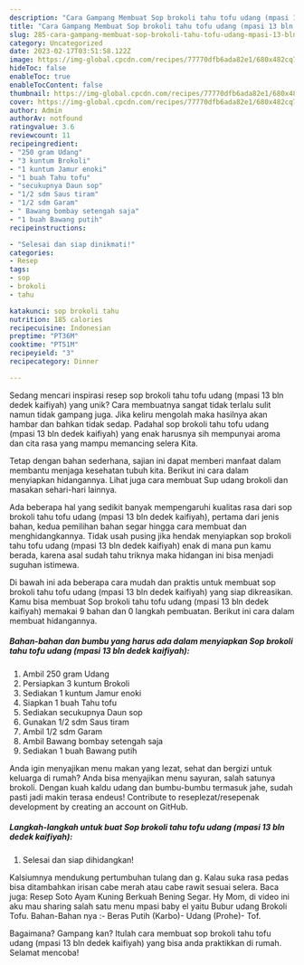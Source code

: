 ```yaml
---
description: "Cara Gampang Membuat Sop brokoli tahu tofu udang (mpasi 13 bln dedek kaifiyah) yang Lezat Sekali"
title: "Cara Gampang Membuat Sop brokoli tahu tofu udang (mpasi 13 bln dedek kaifiyah) yang Lezat Sekali"
slug: 285-cara-gampang-membuat-sop-brokoli-tahu-tofu-udang-mpasi-13-bln-dedek-kaifiyah-yang-lezat-sekali
category: Uncategorized
date: 2023-02-17T03:51:58.122Z
image: https://img-global.cpcdn.com/recipes/77770dfb6ada82e1/680x482cq70/sop-brokoli-tahu-tofu-udang-mpasi-13-bln-dedek-kaifiyah-foto-resep-utama.jpg
hideToc: false
enableToc: true
enableTocContent: false
thumbnail: https://img-global.cpcdn.com/recipes/77770dfb6ada82e1/680x482cq70/sop-brokoli-tahu-tofu-udang-mpasi-13-bln-dedek-kaifiyah-foto-resep-utama.jpg
cover: https://img-global.cpcdn.com/recipes/77770dfb6ada82e1/680x482cq70/sop-brokoli-tahu-tofu-udang-mpasi-13-bln-dedek-kaifiyah-foto-resep-utama.jpg
author: Admin
authorAv: notfound
ratingvalue: 3.6
reviewcount: 11
recipeingredient:
- "250 gram Udang"
- "3 kuntum Brokoli"
- "1 kuntum Jamur enoki"
- "1 buah Tahu tofu"
- "secukupnya Daun sop"
- "1/2 sdm Saus tiram"
- "1/2 sdm Garam"
- " Bawang bombay setengah saja"
- "1 buah Bawang putih"
recipeinstructions:

- "Selesai dan siap dinikmati!"
categories:
- Resep
tags:
- sop
- brokoli
- tahu

katakunci: sop brokoli tahu 
nutrition: 185 calories
recipecuisine: Indonesian
preptime: "PT36M"
cooktime: "PT51M"
recipeyield: "3"
recipecategory: Dinner

---
```





Sedang mencari inspirasi resep sop brokoli tahu tofu udang (mpasi 13 bln dedek kaifiyah) yang unik? Cara membuatnya sangat tidak terlalu sulit namun tidak gampang juga. Jika keliru mengolah maka hasilnya akan hambar dan bahkan tidak sedap. Padahal sop brokoli tahu tofu udang (mpasi 13 bln dedek kaifiyah) yang enak harusnya sih mempunyai aroma dan cita rasa yang mampu memancing selera Kita.





Tetap dengan bahan sederhana, sajian ini dapat memberi manfaat dalam membantu menjaga kesehatan tubuh kita. Berikut ini cara dalam menyiapkan hidangannya. Lihat juga cara membuat Sup udang brokoli dan masakan sehari-hari lainnya.

Ada beberapa hal yang sedikit banyak mempengaruhi kualitas rasa dari sop brokoli tahu tofu udang (mpasi 13 bln dedek kaifiyah), pertama dari jenis bahan, kedua pemilihan bahan segar hingga cara membuat dan menghidangkannya. Tidak usah pusing jika hendak menyiapkan sop brokoli tahu tofu udang (mpasi 13 bln dedek kaifiyah) enak di mana pun kamu berada, karena asal sudah tahu triknya maka hidangan ini bisa menjadi suguhan istimewa.






Di bawah ini ada beberapa cara mudah dan praktis untuk membuat sop brokoli tahu tofu udang (mpasi 13 bln dedek kaifiyah) yang siap dikreasikan. Kamu bisa membuat Sop brokoli tahu tofu udang (mpasi 13 bln dedek kaifiyah) memakai 9 bahan dan 0 langkah pembuatan. Berikut ini cara dalam membuat hidangannya.

<!--inarticleads1-->

##### Bahan-bahan dan bumbu yang harus ada dalam menyiapkan Sop brokoli tahu tofu udang (mpasi 13 bln dedek kaifiyah):

1. Ambil 250 gram Udang
1. Persiapkan 3 kuntum Brokoli
1. Sediakan 1 kuntum Jamur enoki
1. Siapkan 1 buah Tahu tofu
1. Sediakan secukupnya Daun sop
1. Gunakan 1/2 sdm Saus tiram
1. Ambil 1/2 sdm Garam
1. Ambil  Bawang bombay setengah saja
1. Sediakan 1 buah Bawang putih


Anda igin menyajikan menu makan yang lezat, sehat dan bergizi untuk keluarga di rumah? Anda bisa menyajikan menu sayuran, salah satunya brokoli. Dengan kuah kaldu udang dan bumbu-bumbu termasuk jahe, sudah pasti jadi makin terasa endeus! Contribute to reseplezat/resepenak development by creating an account on GitHub. 

<!--inarticleads2-->

##### Langkah-langkah untuk buat Sop brokoli tahu tofu udang (mpasi 13 bln dedek kaifiyah):


1. Selesai dan siap dihidangkan!

Kalsiumnya mendukung pertumbuhan tulang dan g. Kalau suka rasa pedas bisa ditambahkan irisan cabe merah atau cabe rawit sesuai selera. Baca juga: Resep Soto Ayam Kuning Berkuah Bening Segar. Hy Mom, di video ini aku mau sharing salah satu menu mpasi baby el yaitu Bubur udang Brokoli Tofu. Bahan-Bahan nya :- Beras Putih (Karbo)- Udang (Prohe)- Tof. 

Bagaimana? Gampang kan? Itulah cara membuat sop brokoli tahu tofu udang (mpasi 13 bln dedek kaifiyah) yang bisa anda praktikkan di rumah. Selamat mencoba!
